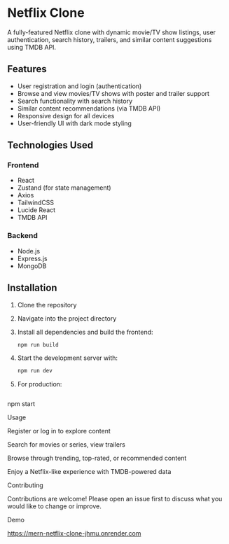# Netflix Clone

A fully-featured Netflix clone with dynamic movie/TV show listings, user authentication, search history, trailers, and similar content suggestions using TMDB API.

## Features

- User registration and login (authentication)
- Browse and view movies/TV shows with poster and trailer support
- Search functionality with search history
- Similar content recommendations (via TMDB API)
- Responsive design for all devices
- User-friendly UI with dark mode styling

## Technologies Used

### Frontend
- React  
- Zustand (for state management)  
- Axios  
- TailwindCSS  
- Lucide React  
- TMDB API  

### Backend
- Node.js  
- Express.js  
- MongoDB  

## Installation

1. Clone the repository  
2. Navigate into the project directory  
3. Install all dependencies and build the frontend:
   ```bash
   npm run build
   
4. Start the development server with:
   
   ```bash
   npm run dev


5. For production:
   
   ```bash
  npm start

Usage

Register or log in to explore content

Search for movies or series, view trailers

Browse through trending, top-rated, or recommended content

Enjoy a Netflix-like experience with TMDB-powered data

Contributing

Contributions are welcome! Please open an issue first to discuss what you would like to change or improve.

Demo

https://mern-netflix-clone-jhmu.onrender.com
